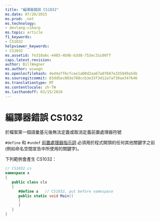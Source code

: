 ```yaml
---
title: "編譯器錯誤 CS1032"
ms.date: 07/20/2015
ms.prod: .net
ms.technology:
- devlang-csharp
ms.topic: article
f1_keywords:
- CS1032
helpviewer_keywords:
- CS1032
ms.assetid: fe318a6c-4403-4b9b-b3d8-753ec31c00ff
caps.latest.revision: 
author: BillWagner
ms.author: wiwagn
ms.openlocfilehash: 4ed4aff6cfcee1a00d2aa67a8f607e335049a54b
ms.sourcegitcommit: 83dd5ec003e788ccb3e33f3412a7af39ae347646
ms.translationtype: MT
ms.contentlocale: zh-TW
ms.lasthandoff: 03/15/2018
---
```

# <a name="compiler-error-cs1032"></a>編譯器錯誤 CS1032
於檔案第一個語彙基元後無法定義或取消定義前置處理器符號  
  
 `#define` 和 `#undef` [前置處理器指示詞](../../csharp/language-reference/preprocessor-directives/index.md) 必須用於程式開頭的任何其他關鍵字之前 (例如命名空間宣告中所使用的關鍵字)。  
  
 下列範例會產生 CS1032：  
  
```csharp  
// CS1032.cs  
namespace x  
{  
   public class clx  
   {  
      #define a   // CS1032, put before namespace  
      public static void Main()  
      {  
      }  
   }  
}  
```
